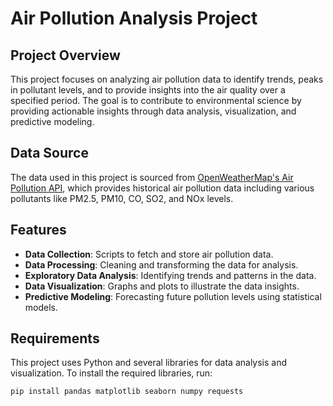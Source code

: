 # Air Pollution Analysis Project

## Project Overview
This project focuses on analyzing air pollution data to identify trends, peaks in pollutant levels, and to provide insights into the air quality over a specified period. The goal is to contribute to environmental science by providing actionable insights through data analysis, visualization, and predictive modeling.

## Data Source
The data used in this project is sourced from [OpenWeatherMap's Air Pollution API](https://openweathermap.org/api/air-pollution), which provides historical air pollution data including various pollutants like PM2.5, PM10, CO, SO2, and NOx levels.

## Features
- **Data Collection**: Scripts to fetch and store air pollution data.
- **Data Processing**: Cleaning and transforming the data for analysis.
- **Exploratory Data Analysis**: Identifying trends and patterns in the data.
- **Data Visualization**: Graphs and plots to illustrate the data insights.
- **Predictive Modeling**: Forecasting future pollution levels using statistical models.

## Requirements
This project uses Python and several libraries for data analysis and visualization. To install the required libraries, run:

```
pip install pandas matplotlib seaborn numpy requests

